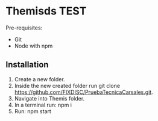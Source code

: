 # Themisds TEST

Pre-requisites:
- Git
- Node with npm


## Installation

1. Create a new folder.
2. Inside the new created folder run git clone https://github.com/FIXDISC/PruebaTecnicaCarsales.git.
3. Navigate into Themis folder.
4. In a terminal run: npm i
5. Run: npm start
